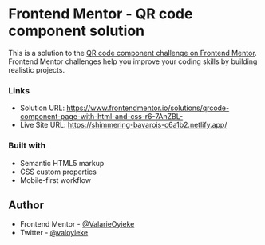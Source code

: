 # Frontend Mentor - QR code component solution

This is a solution to the [QR code component challenge on Frontend Mentor](https://www.frontendmentor.io/challenges/qr-code-component-iux_sIO_H). Frontend Mentor challenges help you improve your coding skills by building realistic projects. 


### Links

- Solution URL:  https://www.frontendmentor.io/solutions/qrcode-component-page-with-html-and-css-r6-7AnZBL-
- Live Site URL: https://shimmering-bavarois-c6a1b2.netlify.app/


### Built with

- Semantic HTML5 markup
- CSS custom properties
- Mobile-first workflow


## Author

- Frontend Mentor - [@ValarieOyieke](https://www.frontendmentor.io/profile/ValarieOyieke)
- Twitter - [@valoyieke](https://www.twitter.com/valoyieke)

